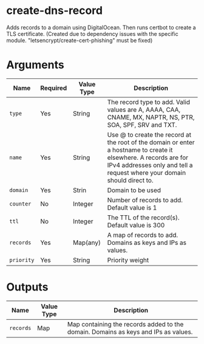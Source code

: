 # create-dns-record

Adds records to a domain using DigitalOcean. Then runs certbot to create a TLS certificate. 
(Created due to dependency issues with the specific module. "letsencrypt/create-cert-phishing" must be fixed)

# Arguments

| Name                      | Required | Value Type | Description
|---------------------------| -------- | ---------- | -----------
|`type`                     | Yes      | String     | The record type to add. Valid values are A, AAAA, CAA, CNAME, MX, NAPTR, NS, PTR, SOA, SPF, SRV and TXT.
|`name`                     | Yes      | String     | Use @ to create the record at the root of the domain or enter a hostname to create it elsewhere. A records are for IPv4 addresses only and tell a request where your domain should direct to.
|`domain`                   | Yes      | Strin      | Domain to be used
|`counter`                  | No       | Integer    | Number of records to add. Default value is 1
|`ttl`                      | No       | Integer    | The TTL of the record(s). Default value is 300
|`records`                  | Yes      | Map(any)   | A map of records to add. Domains as keys and IPs as values.
|`priority`                 | Yes      | String     | Priority weight

# Outputs

| Name                      | Value Type | Description
|---------------------------| ---------- | -----------
|`records`                  | Map        | Map containing the records added to the domain. Domains as keys and IPs as values.

